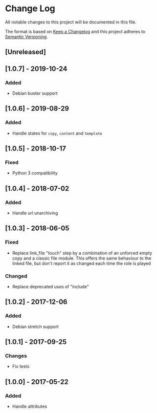 # Change Log
All notable changes to this project will be documented in this file.

The format is based on [Keep a Changelog](http://keepachangelog.com/)
and this project adheres to [Semantic Versioning](http://semver.org/).

## [Unreleased]

## [1.0.7] - 2019-10-24
### Added
- Debian buster support

## [1.0.6] - 2019-08-29
### Added
- Handle states for `copy`, `content` and `template`

## [1.0.5] - 2018-10-17
### Fixed
- Python 3 compatibility

## [1.0.4] - 2018-07-02
### Added
- Handle url unarchiving

## [1.0.3] - 2018-06-05
### Fixed
- Replace link_file "touch" step by a combination of an unforced empty copy and a classic file module. This offers the same behaviour to the linked file, but don't report it as changed each time the role is played

### Changed
- Replace deprecated uses of "include"

## [1.0.2] - 2017-12-06
### Added
- Debian stretch support

## [1.0.1] - 2017-09-25
### Changes
- Fix tests

## [1.0.0] - 2017-05-22
### Added
- Handle attributes
